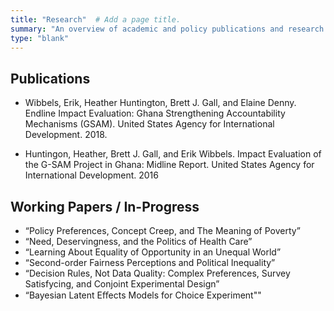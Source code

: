 ```yaml
---
title: "Research"  # Add a page title.
summary: "An overview of academic and policy publications and research."
type: "blank"  
---
```


## Publications <br>

- Wibbels, Erik, Heather Huntington, Brett J. Gall, and Elaine Denny. Endline Impact Evaluation: Ghana Strengthening Accountability Mechanisms (GSAM). United States Agency for International Development. 2018.

- Huntingon, Heather, Brett J. Gall, and Erik Wibbels. Impact Evaluation of the G-SAM Project in Ghana: Midline Report. United States Agency for International Development. 2016

## Working Papers / In-Progress <br>

- “Policy Preferences, Concept Creep, and The Meaning of Poverty”
- “Need, Deservingness, and the Politics of Health Care”
- “Learning About Equality of Opportunity in an Unequal World”
- “Second-order Fairness Perceptions and Political Inequality”
- “Decision Rules, Not Data Quality: Complex Preferences, Survey Satisfycing, and Conjoint Experimental Design”
- “Bayesian Latent Eﬀects Models for Choice Experiment""
